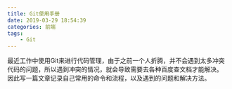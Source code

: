```yaml
---
title: Git使用手册
date: 2019-03-29 18:54:39
categories: 前端
tags:
    - Git
---
```

最近工作中使用Git来进行代码管理，由于之前一个人折腾，并不会遇到太多冲突代码的问题，所以遇到冲突的情况，就会导致需要去各种百度查文档才能解决。
因此写一篇文章记录自己常用的命令和流程，以及遇到的问题和解决方法。